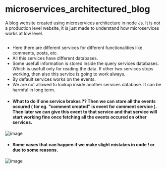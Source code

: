 # microservices_architectured_blog
A blog website created using microservices architecture in node Js. It is not a production level website, it is just made to understand how microservices works at low level.

##

- Here there are different services for different functionalities like comments, posts, etc. <br>
- All this services have different databases. <br>
- Some usefull information is stored inside the query services databases. Which is usefull only for reading the data. If other two services stops working, then also this service is going to work always.
- By default services works on the events.
- We are not allowed to lookup inside another services database. It can be harmful in long term.
- #### What to do if one service brokes ?? Then we can store all the events occured ( for eg. "comment created" is event for comment service ). Then later we can give this event to that service and that service will start working fine once fetching all the events occured on other services.


![image](https://user-images.githubusercontent.com/76687839/191833053-9f9267a2-c5b4-4e4c-b7d9-b98b63562074.png)

- #### Some cases that can happen if we make slight mistakes in code ! or due to some reasons. <br>
![image](https://user-images.githubusercontent.com/76687839/191833356-1e1fd9c5-e62e-4f8a-9232-cabdadcddd95.png)
